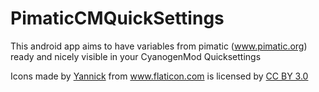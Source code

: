 # PimaticCMQuickSettings
This android app aims to have variables from pimatic (www.pimatic.org) ready and nicely visible in your CyanogenMod Quicksettings

Icons made by <a href="http://www.flaticon.com/authors/yannick" title="Yannick">Yannick</a> from <a href="http://www.flaticon.com" title="Flaticon">www.flaticon.com</a>             is licensed by <a href="http://creativecommons.org/licenses/by/3.0/" title="Creative Commons BY 3.0">CC BY 3.0</a>
